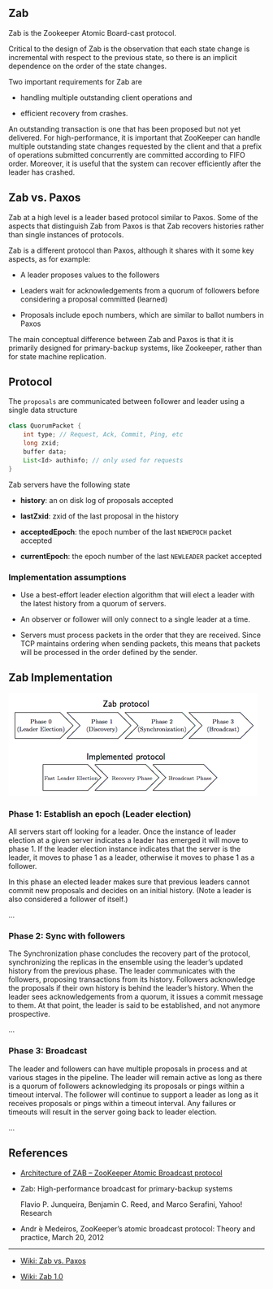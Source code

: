 Zab
---
Zab is the Zookeeper Atomic Board-cast protocol.

Critical to the design of Zab is the observation that each state change is incremental with respect to the previous state, so there is an implicit dependence on the order of the state changes.

Two important requirements for Zab are

* handling multiple outstanding client operations and

* efficient recovery from crashes.

An outstanding transaction is one that has been proposed but not yet delivered. For high-performance, it is important that ZooKeeper can handle multiple outstanding state changes requested by the client and that a prefix of operations submitted concurrently are committed according to FIFO order. Moreover, it is useful that the system can recover efficiently after the leader has crashed.


## Zab vs. Paxos

Zab at a high level is a leader based protocol similar to Paxos. Some of the aspects that distinguish Zab from Paxos is that Zab recovers histories rather than single instances of protocols.

Zab is a different protocol than Paxos, although it shares with it some key aspects, as for example:

* A leader proposes values to the followers

* Leaders wait for acknowledgements from a quorum of followers before considering a proposal committed (learned)

* Proposals include epoch numbers, which are similar to ballot numbers in Paxos

<div class="alert alert-warn">
The main conceptual difference between Zab and Paxos is that it is primarily designed for primary-backup systems, like Zookeeper, rather than for state machine replication.
</div>


## Protocol

The `proposals` are communicated between follower and leader using a single data structure

``` java
class QuorumPacket {
    int type; // Request, Ack, Commit, Ping, etc
    long zxid;
    buffer data;
    List<Id> authinfo; // only used for requests
}
```


Zab servers have the following state

* **history**: an on disk log of proposals accepted

* **lastZxid**: zxid of the last proposal in the history

* **acceptedEpoch**: the epoch number of the last `NEWEPOCH` packet accepted

* **currentEpoch**: the epoch number of the last `NEWLEADER` packet accepted


### Implementation assumptions

* Use a best-effort leader election algorithm that will elect a leader with the latest history from a quorum of servers.

* An observer or follower will only connect to a single leader at a time.

* Servers must process packets in the order that they are received. Since TCP maintains ordering when sending packets, this means that packets will be processed in the order defined by the sender.


## Zab Implementation


![Zab Phase](images/zab_protocol_phase.png)


### Phase 1: Establish an epoch (Leader election)

All servers start off looking for a leader. Once the instance of leader election at a given server indicates a leader has emerged it will move to phase 1. If the leader election instance indicates that the server is the leader, it moves to phase 1 as a leader, otherwise it moves to phase 1 as a follower.


In this phase an elected leader makes sure that previous leaders cannot commit new proposals and decides on an initial history. (Note a leader is also considered a follower of itself.)


...


### Phase 2: Sync with followers

The Synchronization phase concludes the recovery part of the protocol, synchronizing the replicas in the ensemble using the leader’s updated history from the previous phase. The leader communicates with the followers, proposing transactions from its history. Followers acknowledge the proposals if their own history is behind the leader’s history. When the leader sees acknowledgements from a quorum, it issues a commit message to them. At that point, the leader is said to be established, and not anymore prospective.

...


### Phase 3: Broadcast

The leader and followers can have multiple proposals in process and at various stages in the pipeline. The leader will remain active as long as there is a quorum of followers acknowledging its proposals or pings within a timeout interval. The follower will continue to support a leader as long as it receives proposals or pings within a timeout interval. Any failures or timeouts will result in the server going back to leader election.


...


## References

* [Architecture of ZAB – ZooKeeper Atomic Broadcast protocol](https://distributedalgorithm.wordpress.com/2015/06/20/architecture-of-zab-zookeeper-atomic-broadcast-protocol/)

* Zab: High-performance broadcast for primary-backup systems

    Flavio P. Junqueira, Benjamin C. Reed, and Marco Serafini, Yahoo! Research

* Andr ́e Medeiros, ZooKeeper’s atomic broadcast protocol: Theory and practice, March 20, 2012

- - -

* [Wiki: Zab vs. Paxos](https://cwiki.apache.org/confluence/display/ZOOKEEPER/Zab+vs.+Paxos)

* [Wiki: Zab 1.0](https://cwiki.apache.org/confluence/display/ZOOKEEPER/Zab1.0)

